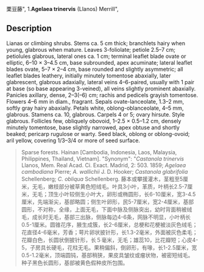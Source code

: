 栗豆藤",
1.**Agelaea trinervis** (Llanos) Merrill",

## Description
Lianas or climbing shrubs. Stems ca. 5 cm thick; branchlets hairy when young, glabrous when mature. Leaves 3-foliolate; petiole 2.5–7 cm; petiolules glabrous, lateral ones ca. 1 cm; terminal leaflet blade ovate or elliptic, 6–10 × 3–4.5 cm, base subrounded, apex acuminate; lateral leaflet blades ovate, 5–7 × 2–4 cm, base rounded and slightly asymmetric; all leaflet blades leathery, initially minutely tomentose abaxially, later glabrescent, glabrous adaxially, lateral veins 4–6-paired, usually with 1 pair at base (so base appearing 3-veined), all veins slightly prominent abaxially. Panicles axillary, dense, 2–3(–6) cm; rachis and pedicels grayish tomentose. Flowers 4–6 mm in diam., fragrant. Sepals ovate-lanceolate, 1.3–2 mm, softly gray hairy abaxially. Petals white, oblong-oblanceolate, 4–5 mm, glabrous. Stamens ca. 10, glabrous. Carpels 4 or 5; ovary hirsute. Style glabrous. Follicles few, obliquely obovoid, 1–2.5 × 0.5–1.2 cm, densely minutely tomentose, base slightly narrowed, apex obtuse and shortly beaked; pericarp rugulose or warty. Seed black, oblong or oblong-ovoid; aril yellow, covering 1/3–3/4 or more of seed surface.

> Sparse forests.  Hainan [Cambodia, Indonesia, Laos, Malaysia, Philippines, Thailand, Vietnam].
  "Synonym": "*Castanola trinervis* Llanos, Mem. Real Acad. Ci. Exact. Madrid, 2: 503. 1859; *Agelaea cambodiana* Pierre; *A. wallichii* J. D. Hooker; *Castanola glabrifolia* Schellenberg; *C. obliqua* Schellenberg.
藤本或攀援灌木，茎粗至5厘米，无毛，嫩枝部分被草黄色短绒毛。叶具3小叶，革质，叶柄长2.5-7厘米，无毛；顶生小叶较侧生小叶大，卵形或椭圆形，长6-10厘米，宽3-4.5厘米，先端渐尖，基部略圆；侧生叶卵形，民5-7厘米，宽2-4厘米，基部圆形，不对称，全缘，上面无毛，下面中脉及侧脉突出，幼时背面稍被绒毛，成长时无毛，基部三出脉，侧脉每边4-6条，网脉不明显，小叶柄长0.5-1厘米。圆锥花序，腋生成簇，长2-6厘米，总梗和花梗被淡灰色绒毛；花直径4-6毫米，芳香；萼片卵状披针形，长1.3-2毫米，外面被灰色柔毛；花瓣白色，长圆状倒披针形，长５毫米，无毛；雄蕊10，比花瓣短；心皮4-5，子房具长硬毛，花柱无毛。果稍偏斜，倒卵形，有喙，长1-2.5厘米，宽0.5-1.2毫米，顶端圆钝，基部稍狭，果皮具皱纹或瘤状物，被密短绒毛。种子黑色长圆形，基部被黄色假种皮所包围。

